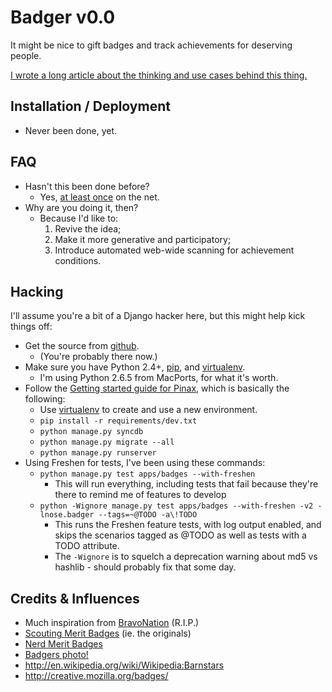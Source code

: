 # Badger v0.0

It might be nice to gift badges and track achievements for deserving people.

[I wrote a long article about the thinking and use cases behind this thing.](http://decafbad.com/2010/07/badger-article/)

## Installation / Deployment

* Never been done, yet.

## FAQ

* Hasn't this been done before?
    * Yes, [at least once][bravonation] on the net.
* Why are you doing it, then?
    * Because I'd like to:
        1. Revive the idea; 
        2. Make it more generative and participatory;
        3. Introduce automated web-wide scanning for achievement conditions.

## Hacking

I'll assume you're a bit of a Django hacker here, but this might help kick things off:

* Get the source from [github](http://github.com/lmorchard/badger).
    * (You're probably there now.)
* Make sure you have Python 2.4+, [pip][], and [virtualenv][].
    * I'm using Python 2.6.5 from MacPorts, for what it's worth.
* Follow the [Getting started guide for Pinax](http://pinaxproject.com/docs/dev/gettingstarted.html), which is basically the following:
    * Use [virtualenv][] to create and use a new environment.
    * `pip install -r requirements/dev.txt`
    * `python manage.py syncdb`
    * `python manage.py migrate --all`
    * `python manage.py runserver`
* Using Freshen for tests, I've been using these commands:
    * `python manage.py test apps/badges --with-freshen`
        * This will run everything, including tests that fail because they're there to remind me of features to develop
    * `python -Wignore manage.py test apps/badges --with-freshen -v2 -lnose.badger --tags=~@TODO -a\!TODO`
        * This runs the Freshen feature tests, with log output enabled, and skips the scenarios tagged as @TODO as well as tests with a TODO attribute.
        * The `-Wignore` is to squelch a deprecation warning about md5 vs hashlib - should probably fix that some day.

[virtualenv]: http://pypi.python.org/pypi/virtualenv
[pip]: http://pip.openplans.org/

## Credits & Influences

* Much inspiration from [BravoNation][] (R.I.P.)
* [Scouting Merit Badges](http://meritbadge.org/wiki/index.php/Main_Page) (ie. the originals)
* [Nerd Merit Badges](http://www.nerdmeritbadges.com/)
* [Badgers photo!](http://www.flickr.com/photos/66176388@N00/3955963781/)
* <http://en.wikipedia.org/wiki/Wikipedia:Barnstars>
* <http://creative.mozilla.org/badges/>

[bravonation]: http://waxy.org/2007/12/exclusive_yahoo/
